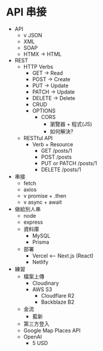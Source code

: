 # API 串接

- API
  - v JSON
  - XML
  - SOAP
  - HTMX -> HTML
- REST
  - HTTP Verbs
    - GET -> Read
    - POST -> Create
    - PUT -> Update
    - PATCH -> Update
    - DELETE -> Delete
    - CRUD
    - OPTIONS
      - CORS
        - 瀏覽器 + 程式(JS)
        - 如何解決?
  - RESTful API
    - Verb + Resource
      - GET /posts/1
      - POST /posts
      - PUT or PATCH /posts/1
      - DELETE /posts/1
- 串接
  - fetch
  - axios
  - v promise + .then
  - v async + await
- 做給別人串
  - node
  - express
  - 資料庫
    - MySQL
    - Prisma
  - 部署
    - Vercel <-- Next.js (React)
    - Netlify
- 練習
  - 檔案上傳
    - Cloudinary
    - AWS S3
      - Cloudflare R2
      - Backblaze B2
  - 金流
    - 藍新
  - 第三方登入
  - Google Map Places API
  - OpenAI
    - 5 USD
